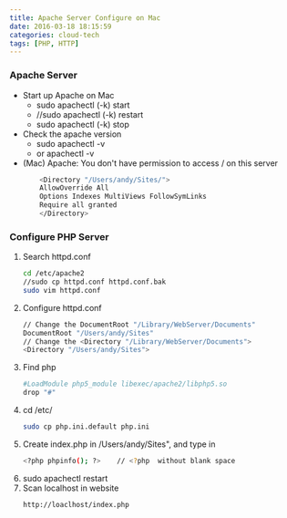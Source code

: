 ```yaml
---
title: Apache Server Configure on Mac
date: 2016-03-18 18:15:59
categories: cloud-tech
tags: [PHP, HTTP]
---
```


### Apache Server
* Start up Apache on Mac
    - sudo apachectl (-k) start
    - //sudo apachectl (-k) restart
    - sudo apachectl (-k) stop
* Check the apache version
    - sudo apachectl -v
    - or apachectl -v
* (Mac) Apache: You don't have permission to access / on this server
    ``` bash
        <Directory "/Users/andy/Sites/">
        AllowOverride All
        Options Indexes MultiViews FollowSymLinks
        Require all granted
        </Directory>
    ```

### Configure PHP Server

1. Search httpd.conf
    ``` bash
    cd /etc/apache2
    //sudo cp httpd.conf httpd.conf.bak
    sudo vim httpd.conf
    ```
2. Configure httpd.conf
    ``` bash
    // Change the DocumentRoot "/Library/WebServer/Documents"
    DocumentRoot "/Users/andy/Sites"
    // Change the <Directory "/Library/WebServer/Documents">
    <Directory "/Users/andy/Sites">
    ```
3. Find php
    ``` bash
    #LoadModule php5_module libexec/apache2/libphp5.so
    drop "#"
    ```
4. cd /etc/
    ``` bash
    sudo cp php.ini.default php.ini
    ```
5. Create index.php in /Users/andy/Sites", and type in
    ``` bash
    <?php phpinfo(); ?>    // <?php  without blank space
    ```
6. sudo apachectl restart
7. Scan localhost in website
    ``` bash
    http://loaclhost/index.php
    ```
